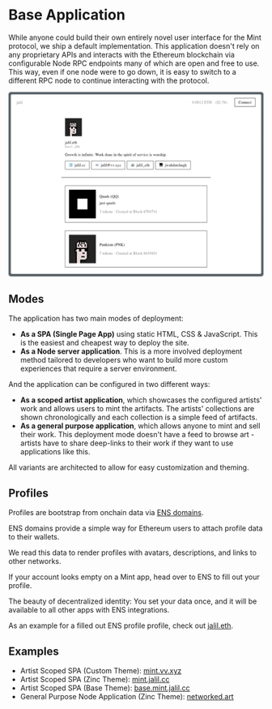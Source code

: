 # Base Application

While anyone could build their own entirely novel user interface for the Mint
protocol, we ship a default implementation. This application doesn't rely on any
proprietary APIs and interacts with the Ethereum blockchain via configurable
Node RPC endpoints many of which are open and free to use. This way,
even if one node were to go down, it is easy to switch to a different
RPC node to continue interacting with the protocol.

![The Base Theme](../../assets/base-theme.png)

## Modes

The application has two main modes of deployment:

- **As a SPA (Single Page App)** using static HTML, CSS & JavaScript.
  This is the easiest and cheapest way to deploy the site.
- **As a Node server application**. This is a more involved deployment
  method tailored to developers who want to build more custom experiences
  that require a server environment.

And the application can be configured in two different ways:

- **As a scoped artist application**, which showcases the configured
  artists' work and allows users to mint the artifacts. The artists' collections are shown
  chronologically and each collection is a simple feed of artifacts.
- **As a general purpose application**, which allows anyone to mint and sell their work.
  This deployment mode doesn't have a feed to browse art - artists have to share
  deep-links to their work if they want to use applications like this.

All variants are architected to allow for easy customization and theming.

## Profiles

Profiles are bootstrap from onchain data via [ENS domains](https://ens.domains/).

ENS domains provide a simple way for Ethereum users to attach profile data to their wallets.

We read this data to render profiles with avatars, descriptions, and links to other networks.

If your account looks empty on a Mint app, head over to ENS to fill out your profile.

The beauty of decentralized identity: You set your data once, and it will
be available to all other apps with ENS integrations.

As an example for a filled out ENS profile profile, check out [jalil.eth](https://app.ens.domains/jalil.eth).

## Examples

- Artist Scoped SPA (Custom Theme): [mint.vv.xyz](https://sepolia.mint.vv.xyz)
- Artist Scoped SPA (Zinc Theme): [mint.jalil.cc](https://mint.jalil.cc)
- Artist Scoped SPA (Base Theme): [base.mint.jalil.cc](https://base.mint.jalil.cc)
- General Purpose Node Application (Zinc Theme): [networked.art](https://networked.art)

